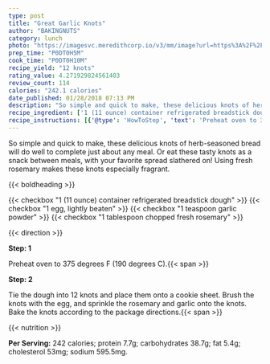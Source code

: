 ```yaml
---
type: post
title: "Great Garlic Knots"
author: "BAKINGNUTS"
category: lunch
photo: "https://imagesvc.meredithcorp.io/v3/mm/image?url=https%3A%2F%2Fimages.media-allrecipes.com%2Fuserphotos%2F1516.jpg"
prep_time: "P0DT0H5M"
cook_time: "P0DT0H10M"
recipe_yield: "12 knots"
rating_value: 4.271929824561403
review_count: 114
calories: "242.1 calories"
date_published: 01/28/2018 07:13 PM
description: "So simple and quick to make, these delicious knots of herb-seasoned bread will do well to complete just about any meal. Or eat these tasty knots as a snack between meals, with your favorite spread slathered on! Using fresh rosemary makes these knots especially fragrant."
recipe_ingredient: ['1 (11 ounce) container refrigerated breadstick dough', '1 egg, lightly beaten', '1 teaspoon garlic powder', '1 tablespoon chopped fresh rosemary']
recipe_instructions: [{'@type': 'HowToStep', 'text': 'Preheat oven to 375  degrees F (190 degrees C).\n'}, {'@type': 'HowToStep', 'text': 'Tie the dough into 12 knots and place them onto a cookie sheet. Brush the knots with the egg, and sprinkle the rosemary and garlic onto the knots. Bake the knots according to the package directions.\n'}]
---
```


So simple and quick to make, these delicious knots of herb-seasoned bread will do well to complete just about any meal. Or eat these tasty knots as a snack between meals, with your favorite spread slathered on! Using fresh rosemary makes these knots especially fragrant. 

{{< boldheading >}}

{{< checkbox "1 (11 ounce) container refrigerated breadstick dough" >}}
{{< checkbox "1  egg, lightly beaten" >}}
{{< checkbox "1 teaspoon garlic powder" >}}
{{< checkbox "1 tablespoon chopped fresh rosemary" >}}


{{< direction >}}

**Step: 1**

Preheat oven to 375  degrees F (190 degrees C).{{< span >}}

**Step: 2**

Tie the dough into 12 knots and place them onto a cookie sheet. Brush the knots with the egg, and sprinkle the rosemary and garlic onto the knots. Bake the knots according to the package directions.{{< span >}}

{{< nutrition >}}

**Per Serving:** 242 calories; protein 7.7g; carbohydrates 38.7g; fat 5.4g; cholesterol 53mg; sodium 595.5mg.